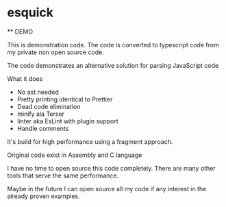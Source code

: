 # esquick

** DEMO

This is demonstration code. The code is converted to typescript code from my private non open source code.

The code demonstrates an alternative solution for parsing JavaScript code

What it does

* No ast needed
* Pretty printing identical to Prettier
* Dead code elimination 
* minify ala Terser
* linter aka EsLint with plugin support 
* Handle comments

It's build for high performance using a fragment approach.

Original code exist in Assembly and C language 

I have no time to open source this code completely. There are many other tools that serve the same performance.

Maybe in the future I can open source all my code if any interest in the already proven examples.
